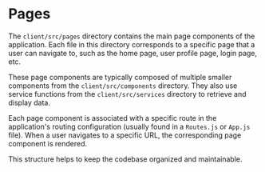 # Pages

The `client/src/pages` directory contains the main page components of the application. Each file in this directory corresponds to a specific page that a user can navigate to, such as the home page, user profile page, login page, etc.  

These page components are typically composed of multiple smaller components from the `client/src/components` directory. They also use service functions from the `client/src/services` directory to retrieve and display data.  

Each page component is associated with a specific route in the application's routing configuration (usually found in a `Routes.js` or `App.js` file). When a user navigates to a specific URL, the corresponding page component is rendered.  

This structure helps to keep the codebase organized and maintainable.  